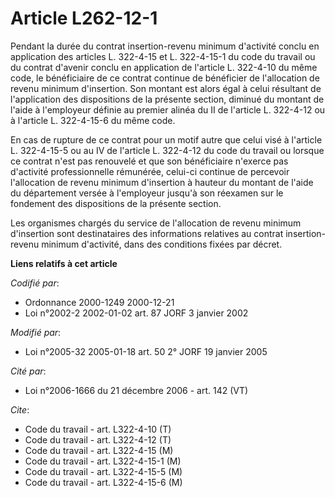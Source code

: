 # Article L262-12-1

Pendant la durée du contrat insertion-revenu minimum d'activité conclu en application des articles L. 322-4-15 et L.
322-4-15-1 du code du travail ou du contrat d'avenir conclu en application de l'article L. 322-4-10 du même code, le
bénéficiaire de ce contrat continue de bénéficier de l'allocation de revenu minimum d'insertion. Son montant est alors égal à
celui résultant de l'application des dispositions de la présente section, diminué du montant de l'aide à l'employeur définie
au premier alinéa du II de l'article L. 322-4-12 ou à l'article L. 322-4-15-6 du même code.

En cas de rupture de ce contrat pour un motif autre que celui visé à l'article L. 322-4-15-5 ou au IV de l'article L.
322-4-12 du code du travail ou lorsque ce contrat n'est pas renouvelé et que son bénéficiaire n'exerce pas d'activité
professionnelle rémunérée, celui-ci continue de percevoir l'allocation de revenu minimum d'insertion à hauteur du montant de
l'aide du département versée à l'employeur jusqu'à son réexamen sur le fondement des dispositions de la présente section.

Les organismes chargés du service de l'allocation de revenu minimum d'insertion sont destinataires des informations relatives
au contrat insertion-revenu minimum d'activité, dans des conditions fixées par décret.

**Liens relatifs à cet article**

_Codifié par_:

  - Ordonnance 2000-1249 2000-12-21
  - Loi n°2002-2 2002-01-02 art. 87 JORF 3 janvier 2002

_Modifié par_:

  - Loi n°2005-32 2005-01-18 art. 50 2° JORF 19 janvier 2005

_Cité par_:

  - Loi n°2006-1666 du 21 décembre 2006 - art. 142 (VT)

_Cite_:

  - Code du travail - art. L322-4-10 (T)
  - Code du travail - art. L322-4-12 (T)
  - Code du travail - art. L322-4-15 (M)
  - Code du travail - art. L322-4-15-1 (M)
  - Code du travail - art. L322-4-15-5 (M)
  - Code du travail - art. L322-4-15-6 (M)
